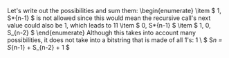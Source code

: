 Let's write out the possibilities and sum them:
\begin{enumerate}
\item $ 1, S*{n-1} $ is not allowed since this would mean the recursive call's next value could also be 1, which leads to 11
\item $ 0, S*{n-1} $
	\item $ 1, 0, S_{n-2} $
\end{enumerate}
Although this takes into account many possibilities, it does not take into a bitstring that is made of all 1's: 1 \\
$ S*n = S*{n-1} + S\_{n-2} + 1 $
